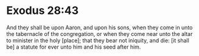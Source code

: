 # Exodus 28:43

And they shall be upon Aaron, and upon his sons, when they come in unto the tabernacle of the congregation, or when they come near unto the altar to minister in the holy [place]; that they bear not iniquity, and die: [it shall be] a statute for ever unto him and his seed after him.